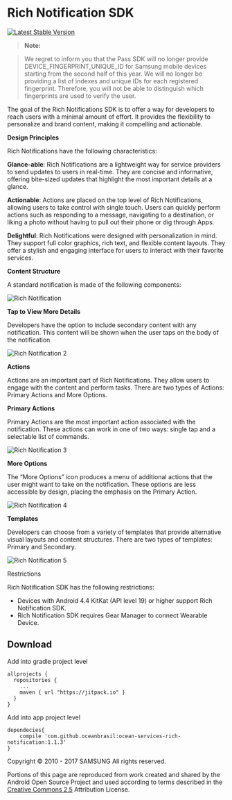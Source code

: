 # Rich Notification SDK

[![Latest Stable Version](https://img.shields.io/badge/version-1.1.3-green.svg)](http://developer.samsung.com/galaxy/rich-notification)

> __Note:__ 

> We regret to inform you that the Pass SDK will no longer provide DEVICE_FINGERPRINT_UNIQUE_ID for Samsung mobile devices starting from the second half of this year. We will no longer be providing a list of indexes and unique IDs for each registered fingerprint. Therefore, you will not be able to distinguish which fingerprints are used to verify the user.

The goal of the Rich Notifications SDK is to offer a way for developers to reach users with a minimal amount of effort. It provides the flexibility to personalize and brand content, making it compelling and actionable.

__Design Principles__

Rich Notifications have the following characteristics:

__Glance-able__: Rich Notifications are a lightweight way for service providers to send updates to users in real-time. They are concise and informative, offering bite-sized updates that highlight the most important details at a glance.

__Actionable__: Actions are placed on the top level of Rich Notifications, allowing users to take control with single touch. Users can quickly perform actions such as responding to a message, navigating to a destination, or liking a photo without having to pull out their phone or dig through Apps.

__Delightful__: Rich Notifications were designed with personalization in mind. They support full color graphics, rich text, and flexible content layouts. They offer a stylish and engaging interface for users to interact with their favorite services.

__Content Structure__

A standard notification is made of the following components:

![Rich Notification](http://developer.samsung.com/sd2_images/galaxy/content/img_richnotification01.jpg)

__Tap to View More Details__

Developers have the option to include secondary content with any notification. This content will be shown when the user taps on the body of the notification

![Rich Notification 2](http://developer.samsung.com/sd2_images/galaxy/content/img_richnotification02_160118.jpg)

__Actions__

Actions are an important part of Rich Notifications. They allow users to engage with the content and perform tasks. There are two types of Actions: Primary Actions and More Options.

__Primary Actions__

Primary Actions are the most important action associated with the notification. These actions can work in one of two ways: single tap and a selectable list of commands.


![Rich Notification 3](http://developer.samsung.com/sd2_images/galaxy/content/img_richnotification03_160118.jpg)

__More Options__

The “More Options” icon produces a menu of additional actions that the user might want to take on the notification. These options are less accessible by design, placing the emphasis on the Primary Action.

![Rich Notification 4](http://developer.samsung.com/sd2_images/galaxy/content/img_richnotification04.jpg)

__Templates__

Developers can choose from a variety of templates that provide alternative visual layouts and content structures. There are two types of templates: Primary and Secondary.

![Rich Notification 5](http://developer.samsung.com/sd2_images/galaxy/content/img_richnotification06_160118.jpg)

Restrictions

Rich Notification SDK has the following restrictions:

- Devices with Android 4.4 KitKat (API level 19) or higher support Rich Notification SDK.
- Rich Notification SDK requires Gear Manager to connect Wearable Device.

## Download

Add into gradle project level

``` Gradle
allprojects {
  repositories {
    ...
    maven { url "https://jitpack.io" }
  }
}
```

Add into app project level

``` Gradle
dependecies{
    compile 'com.github.oceanbrasil:ocean-services-rich-notification:1.1.3'
}
```

Copyright © 2010 - 2017 SAMSUNG All rights reserved.

Portions of this page are reproduced from work created and shared by the Android Open Source Project and used according to terms described in the [Creative Commons 2.5](https://creativecommons.org/licenses/by/2.5/) Attribution License.
